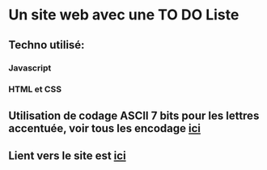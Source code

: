 # Un site web avec une TO DO Liste

## Techno utilisé:

### Javascript

### HTML et CSS

## Utilisation de codage  ASCII 7 bits pour les lettres accentuée, voir tous les encodage [ici](https://www.journaldunet.com/solutions/dsi/1195751-accents-caracteres-speciaux-html/)

## Lient vers le site est [ici](https://mytodolisthtml.koko.best/)
